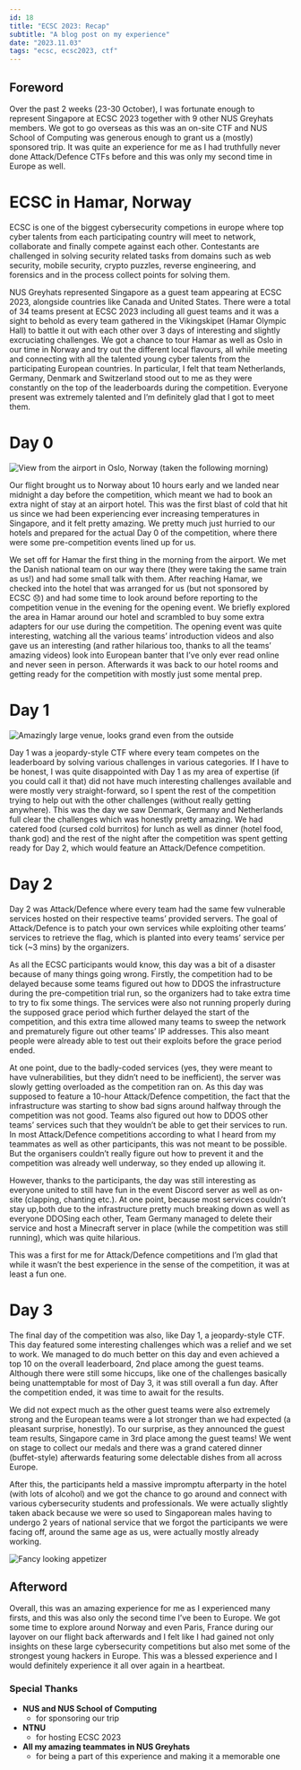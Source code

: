 ```yaml
---
id: 18
title: "ECSC 2023: Recap"
subtitle: "A blog post on my experience"
date: "2023.11.03"
tags: "ecsc, ecsc2023, ctf"
---
```


## Foreword

Over the past 2 weeks (23-30 October), I was fortunate enough to represent Singapore at ECSC 2023 together with 9 other NUS Greyhats members. We got to go overseas as this was an on-site CTF and NUS School of Computing was generous enough to grant us a (mostly) sponsored trip. It was quite an experience for me as I had truthfully never done Attack/Defence CTFs before and this was only my second time in Europe as well.

# ECSC in Hamar, Norway

ECSC is one of the biggest cybersecurity competions in europe where top cyber talents from each participating country will meet to network, collaborate and finally compete against each other. Contestants are challenged in solving security related tasks from domains such as web security, mobile security, crypto puzzles, reverse engineering, and forensics and in the process collect points for solving them.

NUS Greyhats represented Singapore as a guest team appearing at ECSC 2023, alongside countries like Canada and United States. There were a total of 34 teams present at ECSC 2023 including all guest teams and it was a sight to behold as every team gathered in the Vikingskipet (Hamar Olympic Hall) to battle it out with each other over 3 days of interesting and slightly excruciating challenges. We got a chance to tour Hamar as well as Oslo in our time in Norway and try out the different local flavours, all while meeting and connecting with all the talented young cyber talents from the participating European countries. In particular, I felt that team Netherlands, Germany, Denmark and Switzerland stood out to me as they were constantly on the top of the leaderboards during the competition. Everyone present was extremely talented and I’m definitely glad that I got to meet them.

# Day 0

![View from the airport in Oslo, Norway (taken the following morning)](https://bpb-us-w2.wpmucdn.com/blog.nus.edu.sg/dist/f/16782/files/2023/10/WhatsApp-Image-2023-11-06-at-03.08.40_fa18e88d.jpg)

Our flight brought us to Norway about 10 hours early and we landed near midnight a day before the competition, which meant we had to book an extra night of stay at an airport hotel. This was the first blast of cold that hit us since we had been experiencing ever increasing temperatures in Singapore, and it felt pretty amazing. We pretty much just hurried to our hotels and prepared for the actual Day 0 of the competition, where there were some pre-competition events lined up for us.

We set off for Hamar the first thing in the morning from the airport. We met the Danish national team on our way there (they were taking the same train as us!) and had some small talk with them. After reaching Hamar, we checked into the hotel that was arranged for us (but not sponsored by ECSC 😞) and had some time to look around before reporting to the competition venue in the evening for the opening event. We briefly explored the area in Hamar around our hotel and scrambled to buy some extra adapters for our use during the competition. The opening event was quite interesting, watching all the various teams’ introduction videos and also gave us an interesting (and rather hilarious too, thanks to all the teams’ amazing videos) look into European banter that I’ve only ever read online and never seen in person. Afterwards it was back to our hotel rooms and getting ready for the competition with mostly just some mental prep.

# Day 1

![Amazingly large venue, looks grand even from the outside](https://bpb-us-w2.wpmucdn.com/blog.nus.edu.sg/dist/f/16782/files/2023/10/WhatsApp-Image-2023-11-06-at-03.07.57_873a2024.jpg)

Day 1 was a jeopardy-style CTF where every team competes on the leaderboard by solving various challenges in various categories. If I have to be honest, I was quite disappointed with Day 1 as my area of expertise (if you could call it that) did not have much interesting challenges available and were mostly very straight-forward, so I spent the rest of the competition trying to help out with the other challenges (without really getting anywhere). This was the day we saw Denmark, Germany and Netherlands full clear the challenges which was honestly pretty amazing. We had catered food (cursed cold burritos) for lunch as well as dinner (hotel food, thank god) and the rest of the night after the competition was spent getting ready for Day 2, which would feature an Attack/Defence competition.

# Day 2

Day 2 was Attack/Defence where every team had the same few vulnerable services hosted on their respective teams’ provided servers. The goal of Attack/Defence is to patch your own services while exploiting other teams’ services to retrieve the flag, which is planted into every teams’ service per tick (~3 mins) by the organizers.

As all the ECSC participants would know, this day was a bit of a disaster because of many things going wrong. Firstly, the competition had to be delayed because some teams figured out how to DDOS the infrastructure during the pre-competition trial run, so the organizers had to take extra time to try to fix some things. The services were also not running properly during the supposed grace period which further delayed the start of the competition, and this extra time allowed many teams to sweep the network and prematurely figure out other teams’ IP addresses. This also meant people were already able to test out their exploits before the grace period ended.

At one point, due to the badly-coded services (yes, they were meant to have vulnerabilities, but they didn’t need to be inefficient), the server was slowly getting overloaded as the competition ran on. As this day was supposed to feature a 10-hour Attack/Defence competition, the fact that the infrastructure was starting to show bad signs around halfway through the competition was not good. Teams also figured out how to DDOS other teams’ services such that they wouldn’t be able to get their services to run. In most Attack/Defence competitions according to what I heard from my teammates as well as other participants, this was not meant to be possible. But the organisers couldn’t really figure out how to prevent it and the competition was already well underway, so they ended up allowing it.

However, thanks to the participants, the day was still interesting as everyone united to still have fun in the event Discord server as well as on-site (clapping, chanting etc.). At one point, because most services couldn’t stay up,both due to the infrastructure pretty much breaking down as well as everyone DDOSing each other, Team Germany managed to delete their service and host a Minecraft server in place (while the competition was still running), which was quite hilarious.

This was a first for me for Attack/Defence competitions and I’m glad that while it wasn’t the best experience in the sense of the competition, it was at least a fun one.

# Day 3

The final day of the competition was also, like Day 1, a jeopardy-style CTF. This day featured some interesting challenges which was a relief and we set to work. We managed to do much better on this day and even achieved a top 10 on the overall leaderboard, 2nd place among the guest teams. Although there were still some hiccups, like one of the challenges basically being unattemptable for most of Day 3, it was still overall a fun day. After the competition ended, it was time to await for the results.

We did not expect much as the other guest teams were also extremely strong and the European teams were a lot stronger than we had expected (a pleasant surprise, honestly). To our surprise, as they announced the guest team results, Singapore came in 3rd place among the guest teams! We went on stage to collect our medals and there was a grand catered dinner (buffet-style) afterwards featuring some delectable dishes from all across Europe.

After this, the participants held a massive impromptu afterparty in the hotel (with lots of alcohol) and we got the chance to go around and connect with various cybersecurity students and professionals. We were actually slightly taken aback because we were so used to Singaporean males having to undergo 2 years of national service that we forgot the participants we were facing off, around the same age as us, were actually mostly already working.

![Fancy looking appetizer](https://bpb-us-w2.wpmucdn.com/blog.nus.edu.sg/dist/f/16782/files/2023/10/WhatsApp-Image-2023-11-06-at-03.07.18_07c41d66.jpg)

## Afterword

Overall, this was an amazing experience for me as I experienced many firsts, and this was also only the second time I’ve been to Europe. We got some time to explore around Norway and even Paris, France during our layover on our flight back afterwards and I felt like I had gained not only insights on these large cybersecurity competitions but also met some of the strongest young hackers in Europe. This was a blessed experience and I would definitely experience it all over again in a heartbeat.

### Special Thanks

- **NUS and NUS School of Computing**
  - for sponsoring our trip
- **NTNU**
  - for hosting ECSC 2023
- **All my amazing teammates in NUS Greyhats**
  - for being a part of this experience and making it a memorable one